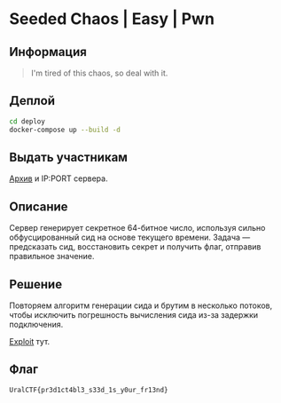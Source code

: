 # Seeded Chaos | Easy | Pwn

## Информация

>I'm tired of this chaos, so deal with it.

## Деплой

```sh
cd deploy
docker-compose up --build -d
```

## Выдать участникам

[Архив](public/chaos.tar.gz) и IP:PORT сервера.

## Описание

Сервер генерирует секретное 64-битное число, используя сильно обфусцированный сид на основе текущего времени. Задача — предсказать сид, восстановить секрет и получить флаг, отправив правильное значение.

## Решение

Повторяем алгоритм генерации сида и брутим в несколько потоков, чтобы исключить погрешность вычисления сида из-за задержки подключения.

[Exploit](exploit/sploit.c) тут.

## Флаг

`UralCTF{pr3d1ct4bl3_s33d_1s_y0ur_fr13nd}`
